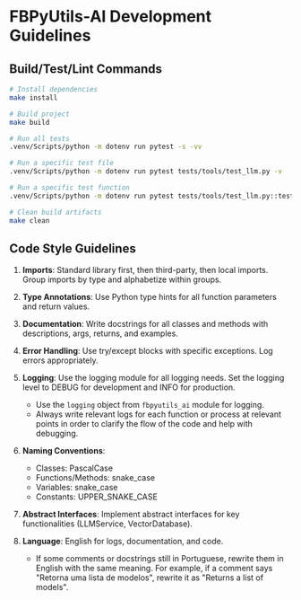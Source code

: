 # FBPyUtils-AI Development Guidelines

## Build/Test/Lint Commands

```bash
# Install dependencies
make install

# Build project
make build

# Run all tests
.venv/Scripts/python -m dotenv run pytest -s -vv

# Run a specific test file
.venv/Scripts/python -m dotenv run pytest tests/tools/test_llm.py -v

# Run a specific test function
.venv/Scripts/python -m dotenv run pytest tests/tools/test_llm.py::test_list_models_base -v

# Clean build artifacts
make clean
```

## Code Style Guidelines

1. **Imports**: Standard library first, then third-party, then local imports. Group imports by type and alphabetize within groups.

2. **Type Annotations**: Use Python type hints for all function parameters and return values.

3. **Documentation**: Write docstrings for all classes and methods with descriptions, args, returns, and examples.

4. **Error Handling**: Use try/except blocks with specific exceptions. Log errors appropriately.

5. **Logging**: Use the logging module for all logging needs. Set the logging level to DEBUG for development and INFO for production.
   - Use the `logging` object from `fbpyutils_ai` module for logging.
   - Always write relevant logs for each function or process at relevant points in order to clarify the flow of the code and help with debugging.

6. **Naming Conventions**:
   - Classes: PascalCase
   - Functions/Methods: snake_case
   - Variables: snake_case
   - Constants: UPPER_SNAKE_CASE

7. **Abstract Interfaces**: Implement abstract interfaces for key functionalities (LLMService, VectorDatabase).

8. **Language**: English for logs, documentation, and code.
   - If some comments or docstrings still in Portuguese, rewrite them in English with the same meaning. For example, if a comment says "Retorna uma lista de modelos", rewrite it as "Returns a list of models". 
